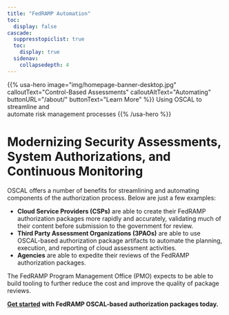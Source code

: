 ```yaml
---
title: "FedRAMP Automation"
toc:
  display: false
cascade:
  suppresstopiclist: true
  toc:
    display: true
  sidenav:
    collapsedepth: 4
---
```

{{% usa-hero image="img/homepage-banner-desktop.jpg" calloutText="Control-Based Assessments" calloutAltText="Automating" buttonURL="/about/" buttonText="Learn More" %}}
Using OSCAL to streamline and<br>
automate risk management processes
{{% /usa-hero %}}

<div class="site-content-container">
<main id="main-content" class="main-content usa-prose">

# Modernizing Security Assessments, System Authorizations, and Continuous Monitoring

OSCAL offers a number of benefits for streamlining and automating components of the authorization process. Below are just a few examples:

- **Cloud Service Providers (CSPs)** are able to create their FedRAMP authorization packages more rapidly and accurately, validating much of their content before submission to the government for review.
- **Third Party Assessment Organizations (3PAOs)** are able to use OSCAL-based authorization package artifacts to automate the planning, execution, and reporting of cloud assessment activities.
- **Agencies** are able to expedite their reviews of the FedRAMP authorization packages.

The FedRAMP Program Management Office (PMO) expects to be able to build tooling to further reduce the cost and improve the quality of package reviews.

**[Get started](/start) with FedRAMP OSCAL-based authorization packages today.**

</main>
</div>